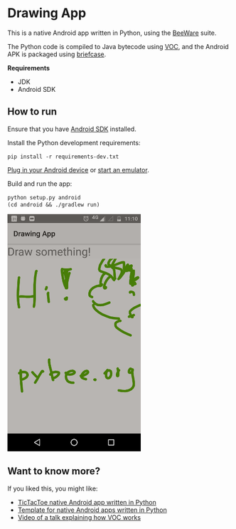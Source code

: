 Drawing App
===========

This is a native Android app written in Python, using the [BeeWare](http://pybee.org/) suite.

The Python code is compiled to Java bytecode using [VOC](http://pybee.org/voc),
and the Android APK is packaged using [briefcase](https://github.com/pybee/briefcase).

**Requirements**

* JDK
* Android SDK

## How to run

Ensure that you have [Android SDK](https://developer.android.com/studio/index.html#downloads) installed.

Install the Python development requirements:

    pip install -r requirements-dev.txt

[Plug in your Android device](https://developer.android.com/training/basics/firstapp/running-app.html) or [start an emulator](https://developer.android.com/studio/run/emulator-commandline.html).

Build and run the app:

    python setup.py android
    (cd android && ./gradlew run)

![App screenshot](screenshot.png)


## Want to know more?

If you liked this, you might like:

* [TicTacToe native Android app written in Python](https://github.com/eliasdorneles/tictactoe-voc)
* [Template for native Android apps written in Python](https://github.com/eliasdorneles/beeware-android-template)
* [Video of a talk explaining how VOC works](https://www.youtube.com/watch?v=9c4DEYIXYCM)
